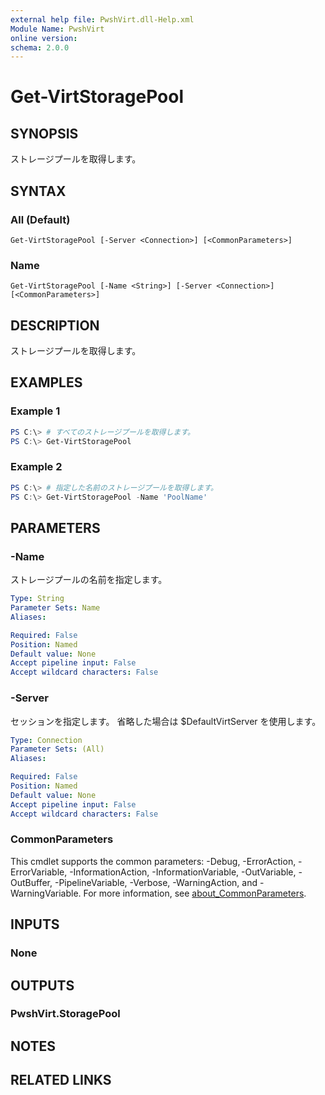 ```yaml
---
external help file: PwshVirt.dll-Help.xml
Module Name: PwshVirt
online version:
schema: 2.0.0
---
```


# Get-VirtStoragePool

## SYNOPSIS
ストレージプールを取得します。

## SYNTAX

### All (Default)
```
Get-VirtStoragePool [-Server <Connection>] [<CommonParameters>]
```

### Name
```
Get-VirtStoragePool [-Name <String>] [-Server <Connection>] [<CommonParameters>]
```

## DESCRIPTION
ストレージプールを取得します。

## EXAMPLES

### Example 1
```powershell
PS C:\> # すべてのストレージプールを取得します。
PS C:\> Get-VirtStoragePool
```

### Example 2
```powershell
PS C:\> # 指定した名前のストレージプールを取得します。
PS C:\> Get-VirtStoragePool -Name 'PoolName'
```

## PARAMETERS

### -Name
ストレージプールの名前を指定します。

```yaml
Type: String
Parameter Sets: Name
Aliases:

Required: False
Position: Named
Default value: None
Accept pipeline input: False
Accept wildcard characters: False
```

### -Server
セッションを指定します。
省略した場合は $DefaultVirtServer を使用します。

```yaml
Type: Connection
Parameter Sets: (All)
Aliases:

Required: False
Position: Named
Default value: None
Accept pipeline input: False
Accept wildcard characters: False
```

### CommonParameters
This cmdlet supports the common parameters: -Debug, -ErrorAction, -ErrorVariable, -InformationAction, -InformationVariable, -OutVariable, -OutBuffer, -PipelineVariable, -Verbose, -WarningAction, and -WarningVariable. For more information, see [about_CommonParameters](http://go.microsoft.com/fwlink/?LinkID=113216).

## INPUTS

### None
## OUTPUTS

### PwshVirt.StoragePool
## NOTES

## RELATED LINKS
